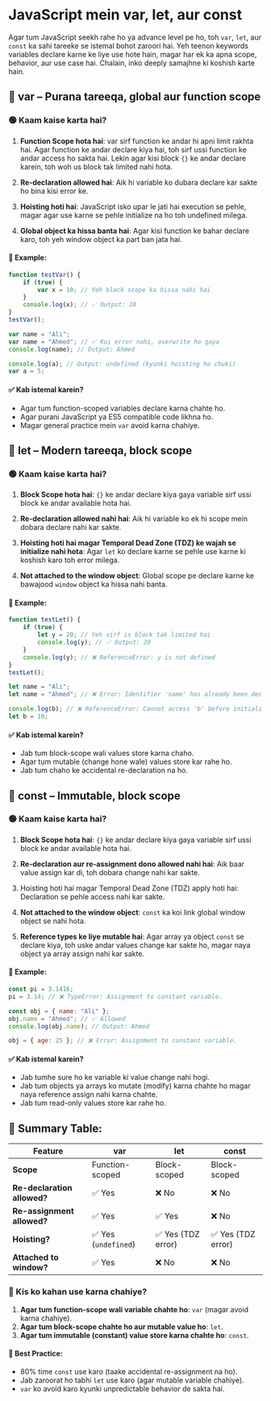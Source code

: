# JavaScript mein var, let, aur const

Agar tum JavaScript seekh rahe ho ya advance level pe ho, toh `var`, `let`, aur `const` ka sahi tareeke se istemal bohot zaroori hai. Yeh teenon keywords variables declare karne ke liye use hote hain, magar har ek ka apna scope, behavior, aur use case hai. Chalain, inko deeply samajhne ki koshish karte hain.

## 🔹 var – Purana tareeqa, global aur function scope

### 🟢 Kaam kaise karta hai?

1. **Function Scope hota hai**: var sirf function ke andar hi apni limit rakhta hai. Agar function ke andar declare kiya hai, toh sirf ussi function ke andar access ho sakta hai. Lekin agar kisi block `{}` ke andar declare karein, toh woh us block tak limited nahi hota.

2. **Re-declaration allowed hai**: Aik hi variable ko dubara declare kar sakte ho bina kisi error ke.

3. **Hoisting hoti hai**: JavaScript isko upar le jati hai execution se pehle, magar agar use karne se pehle initialize na ho toh undefined milega.

4. **Global object ka hissa banta hai**: Agar kisi function ke bahar declare karo, toh yeh window object ka part ban jata hai.

#### 📌 Example:

```javascript
function testVar() {
    if (true) {
        var x = 10; // Yeh block scope ka hissa nahi hai
    }
    console.log(x); // ✅ Output: 10
}
testVar();
```


```javascript
var name = "Ali";
var name = "Ahmed"; // ✅ Koi error nahi, overwrite ho gaya
console.log(name); // Output: Ahmed
```


```javascript
console.log(a); // Output: undefined (kyunki hoisting ho chuki)
var a = 5;
```

#### ✅ Kab istemal karein?

* Agar tum function-scoped variables declare karna chahte ho.
* Agar purani JavaScript ya ES5 compatible code likhna ho.
* Magar general practice mein `var` avoid karna chahiye.


## 🔹 let – Modern tareeqa, block scope

### 🟢 Kaam kaise karta hai?

1. **Block Scope hota hai**: `{}` ke andar declare kiya gaya variable sirf ussi block ke andar available hota hai.

2. **Re-declaration allowed nahi hai**: Aik hi variable ko ek hi scope mein dobara declare nahi kar sakte.

3. **Hoisting hoti hai magar Temporal Dead Zone (TDZ) ke wajah se initialize nahi hota**: Agar `let` ko declare karne se pehle use karne ki koshish karo toh error milega.

4. **Not attached to the window object**: Global scope pe declare karne ke bawajood `window` object ka hissa nahi banta.


#### 📌 Example:

```javascript
function testLet() {
    if (true) {
        let y = 20; // Yeh sirf is block tak limited hai
        console.log(y); // ✅ Output: 20
    }
    console.log(y); // ❌ ReferenceError: y is not defined
}
testLet();
```

```javascript
let name = "Ali";
let name = "Ahmed"; // ❌ Error: Identifier 'name' has already been declared
```

```javascript
console.log(b); // ❌ ReferenceError: Cannot access 'b' before initialization
let b = 10;
```

#### ✅ Kab istemal karein?

* Jab tum block-scope wali values store karna chaho.
* Agar tum mutable (change hone wale) values store kar rahe ho.
* Jab tum chaho ke accidental re-declaration na ho.


## 🔹 const – Immutable, block scope

### 🟢 Kaam kaise karta hai?

1. **Block Scope hota hai**: `{}` ke andar declare kiya gaya variable sirf ussi block ke andar available hota hai.

2. **Re-declaration aur re-assignment dono allowed nahi hai**: Aik baar value assign kar di, toh dobara change nahi kar sakte.

3. Hoisting hoti hai magar Temporal Dead Zone (TDZ) apply hoti hai: Declaration se pehle access nahi kar sakte.


4. **Not attached to the window object**: `const` ka koi link global window object se nahi hota.

5. **Reference types ke liye mutable hai**: Agar array ya object `const` se declare kiya, toh uske andar values change kar sakte ho, magar naya object ya array assign nahi kar sakte.

#### 📌 Example:

```javascript
const pi = 3.1416;
pi = 3.14; // ❌ TypeError: Assignment to constant variable.
```

```javascript
const obj = { name: "Ali" };
obj.name = "Ahmed"; // ✅ Allowed
console.log(obj.name); // Output: Ahmed

obj = { age: 25 }; // ❌ Error: Assignment to constant variable.
```

#### ✅ Kab istemal karein?

* Jab tumhe sure ho ke variable ki value change nahi hogi.
* Jab tum objects ya arrays ko mutate (modify) karna chahte ho magar naya reference assign nahi karna chahte.
* Jab tum read-only values store kar rahe ho.

## 🎯 Summary Table:

| Feature | var | let | const|
|---------|-----|-----|------|
|**Scope**|Function-scoped|Block-scoped|Block-scoped|
|**Re-declaration allowed?**|✅ Yes|❌ No|❌ No|
|**Re-assignment allowed?**|✅ Yes|✅ Yes|❌ No|
|**Hoisting?**|✅ Yes (`undefined`)|✅ Yes (TDZ error)|✅ Yes (TDZ error)|
|**Attached to window?**|✅ Yes|❌ No|❌ No|

### 🎯 Kis ko kahan use karna chahiye?
1. **Agar tum function-scope wali variable chahte ho**: `var` (magar avoid karna chahiye).
2. **Agar tum block-scope chahte ho aur mutable value ho**: `let`.
3. **Agar tum immutable (constant) value store karna chahte ho**: `const`.

#### 🛑 Best Practice:
* 80% time `const` use karo (taake accidental re-assignment na ho).
* Jab zaroorat ho tabhi `let` use karo (agar mutable variable chahiye).
* `var` ko avoid karo kyunki unpredictable behavior de sakta hai.
